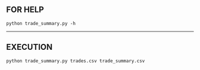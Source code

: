 ## FOR HELP
`python trade_summary.py -h`

---

## EXECUTION
`python trade_summary.py trades.csv trade_summary.csv`

